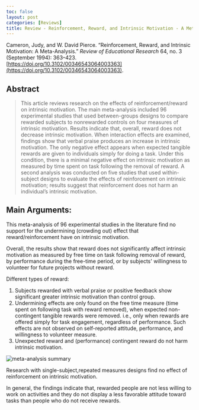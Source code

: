 ```yaml
---
toc: false
layout: post
categories: [Reviews]
title: Review - Reinforcement, Reward, and Intrinsic Motivation - A Meta-Analysis
---
```

Cameron, Judy, and W. David Pierce. “Reinforcement, Reward, and Intrinsic Motivation: A Meta-Analysis.” _Review of Educational Research_ 64, no. 3 (September 1994): 363–423. [https://doi.org/10.3102/00346543064003363](https://doi.org/10.3102/00346543064003363).

## Abstract
> This article reviews research on the effects of reinforcement/reward on intrinsic motivation. The main meta-analysis included 96 experimental studies that used between-groups designs to compare rewarded subjects to nonrewarded controls on four measures of intrinsic motivation. Results indicate that, overall, reward does not decrease intrinsic motivation. When interaction effects are examined, findings show that verbal praise produces an increase in intrinsic motivation. The only negative effect appears when expected tangible rewards are given to individuals simply for doing a task. Under this condition, there is a minimal negative effect on intrinsic motivation as measured by time spent on task following the removal of reward. A second analysis was conducted on five studies that used within-subject designs to evaluate the effects of reinforcement on intrinsic motivation; results suggest that reinforcement does not harm an individual’s intrinsic motivation.

## Main Arguments:

This meta-analysis of 96 experimental studies in the literature find no support for the undermining (crowding out) effect that reward/reinforcement have on intrinsic motivation. 

Overall, the results show that reward does not significantly affect intrinsic motivation as measured by free time on task following removal of reward, by performance during the free-time period, or by subjects' willingness to volunteer for future projects without reward.

Different types of reward:
1. Subjects rewarded with verbal praise or positive feedback show significant greater intrinsic motivation than control group.
2. Undermining effects are only found on the free time measure (time spent on following task with reward removed), when expected non-contingent tangible rewards were removed. i.e., only when rewards are offered simply for task engagement, regardless of performance. Such effects are not observed on self-reported attitude, performance, and willingness to volunteer measure.
3. Unexpected reward and (performance) contingent reward do not harm intrinsic motivation.

![meta-analysis summary](../../../../images/reinforcement.reward.intrinsic.motivation.png)

Research with single-subject,repeated measures designs find no effect of reinforcement on intrinsic motivation.

In general, the findings indicate that, rewarded people are not less willing to work on activities and they do not display a less favorable attitude toward tasks than people who do not receive rewards.

